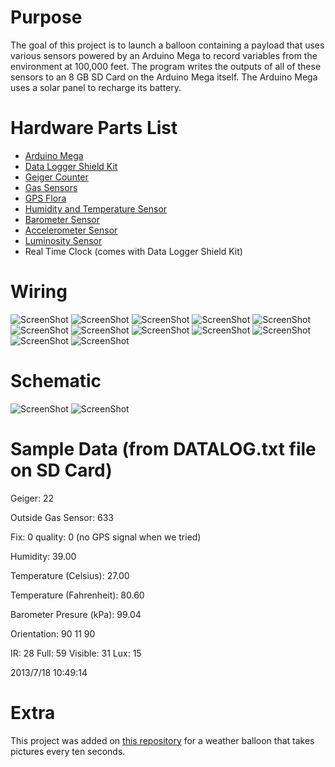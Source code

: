 # Purpose
  The goal of this project is to launch a balloon containing a payload that uses various sensors powered by an Arduino Mega to record variables from the environment at 100,000 feet. The program writes the outputs of all of these sensors to an 8 GB SD Card on the Arduino Mega itself. The Arduino Mega uses a solar panel to recharge its battery. 

# Hardware Parts List
- [Arduino Mega](http://www.adafruit.com/products/191)
- [Data Logger Shield Kit](http://www.adafruit.com/products/1141)
- [Geiger Counter](https://www.sparkfun.com/products/11345)
- [Gas Sensors](https://www.sparkfun.com/products/10916)
- [GPS Flora](http://www.adafruit.com/products/1059)
- [Humidity and Temperature Sensor](http://www.adafruit.com/products/386)
- [Barometer Sensor](https://www.sparkfun.com/products/9721)
- [Accelerometer Sensor](http://www.adafruit.com/products/1120)
- [Luminosity Sensor](http://www.adafruit.com/products/439)
- Real Time Clock (comes with Data Logger Shield Kit)

# Wiring

![ScreenShot](https://raw.github.com/sameetandpotatoes/ArduinoWeatherBalloon/master/Pictures/IMG_0044.JPG)
![ScreenShot](https://raw.github.com/sameetandpotatoes/ArduinoWeatherBalloon/master/Pictures/IMG_0045.JPG)
![ScreenShot](https://raw.github.com/sameetandpotatoes/ArduinoWeatherBalloon/master/Pictures/IMG_0046.JPG)
![ScreenShot](https://raw.github.com/sameetandpotatoes/ArduinoWeatherBalloon/master/Pictures/IMG_0047.JPG)
![ScreenShot](https://raw.github.com/sameetandpotatoes/ArduinoWeatherBalloon/master/Pictures/IMG_0048.JPG)
![ScreenShot](https://raw.github.com/sameetandpotatoes/ArduinoWeatherBalloon/master/Pictures/IMG_0062.JPG)
![ScreenShot](https://raw.github.com/sameetandpotatoes/ArduinoWeatherBalloon/master/Pictures/IMG_0063.JPG)
![ScreenShot](https://raw.github.com/sameetandpotatoes/ArduinoWeatherBalloon/master/Pictures/IMG_0064.JPG)
![ScreenShot](https://raw.github.com/sameetandpotatoes/ArduinoWeatherBalloon/master/Pictures/IMG_0065.JPG)
![ScreenShot](https://raw.github.com/sameetandpotatoes/ArduinoWeatherBalloon/master/Pictures/IMG_0066.JPG)
![ScreenShot](https://raw.github.com/sameetandpotatoes/ArduinoWeatherBalloon/master/Pictures/IMG_0067.JPG)
![ScreenShot](https://raw.github.com/sameetandpotatoes/ArduinoWeatherBalloon/master/Pictures/IMG_0068.JPG)

# Schematic
![ScreenShot](https://raw.github.com/sameetandpotatoes/ArduinoWeatherBalloon/master/Breadboard.png)
![ScreenShot](https://raw.github.com/sameetandpotatoes/ArduinoWeatherBalloon/master/Schematic.png)

# Sample Data (from DATALOG.txt file on SD Card)

Geiger: 22

Outside Gas Sensor: 633

Fix: 0 quality: 0 (no GPS signal when we tried)

Humidity: 39.00

Temperature (Celsius): 27.00

Temperature (Fahrenheit): 80.60

Barometer Presure (kPa): 99.04

Orientation: 90 11 90

IR: 28    Full: 59    Visible: 31    Lux: 15

2013/7/18 10:49:14



# Extra

This project was added on [this repository](https://github.com/erichaddleton/porkycam) for a weather balloon that takes pictures every ten seconds.
